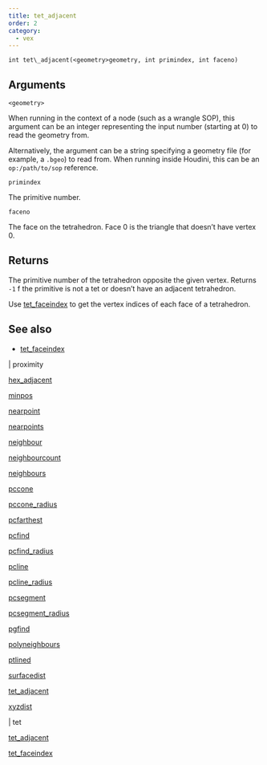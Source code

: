 ```yaml
---
title: tet_adjacent
order: 2
category:
  - vex
---
```


`int tet\_adjacent(<geometry>geometry, int primindex, int faceno)`

## Arguments

`<geometry>`

When running in the context of a node (such as a wrangle SOP), this argument can be an integer representing the input number (starting at 0) to read the geometry from.

Alternatively, the argument can be a string specifying a geometry file (for example, a `.bgeo`) to read from. When running inside Houdini, this can be an `op:/path/to/sop` reference.

`primindex`

The primitive number.

`faceno`

The face on the tetrahedron. Face 0 is the triangle that doesn’t
have vertex 0.

## Returns

The primitive number of the tetrahedron opposite the given vertex.
Returns `-1` f the primitive is not a tet or doesn’t have an adjacent tetrahedron.

Use [tet_faceindex](tet_faceindex.html "Returns vertex indices of each face of a tetrahedron.") to get the vertex indices of each face of a tetrahedron.



## See also

- [tet_faceindex](tet_faceindex.html)

|
proximity

[hex_adjacent](hex_adjacent.html)

[minpos](minpos.html)

[nearpoint](nearpoint.html)

[nearpoints](nearpoints.html)

[neighbour](neighbour.html)

[neighbourcount](neighbourcount.html)

[neighbours](neighbours.html)

[pccone](pccone.html)

[pccone_radius](pccone_radius.html)

[pcfarthest](pcfarthest.html)

[pcfind](pcfind.html)

[pcfind_radius](pcfind_radius.html)

[pcline](pcline.html)

[pcline_radius](pcline_radius.html)

[pcsegment](pcsegment.html)

[pcsegment_radius](pcsegment_radius.html)

[pgfind](pgfind.html)

[polyneighbours](polyneighbours.html)

[ptlined](ptlined.html)

[surfacedist](surfacedist.html)

[tet_adjacent](tet_adjacent.html)

[xyzdist](xyzdist.html)

|
tet

[tet_adjacent](tet_adjacent.html)

[tet_faceindex](tet_faceindex.html)

